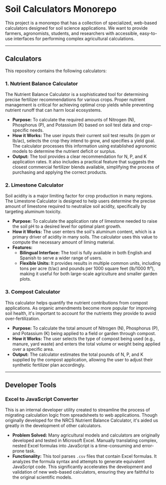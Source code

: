 # Soil Calculators Monorepo

This project is a monorepo that has a collection of specialized, web-based calculators designed for soil science applications. We want to provide farmers, agronomists, students, and researchers with accessible, easy-to-use interfaces for performing complex agricultural calculations.

---

## Calculators

This repository contains the following calculators:

### 1. Nutrient Balance Calculator

The Nutrient Balance Calculator is a sophisticated tool for determining precise fertilizer recommendations for various crops. Proper nutrient management is critical for achieving optimal crop yields while preventing nutrient runoff that can harm local ecosystems.

* **Purpose:** To calculate the required amounts of Nitrogen (N), Phosphorus (P), and Potassium (K) based on soil test data and crop-specific needs.
* **How it Works:** The user inputs their current soil test results (in ppm or lb/ac), selects the crop they intend to grow, and specifies a yield goal. The calculator processes this information using established agronomic models to determine the nutrient deficit or surplus.
* **Output:** The tool provides a clear recommendation for N, P, and K application rates. It also includes a practical feature that suggests the closest commercial fertilizer blends available, simplifying the process of purchasing and applying the correct products.

### 2. Limestone Calculator

Soil acidity is a major limiting factor for crop production in many regions. The Limestone Calculator is designed to help users determine the precise amount of limestone required to neutralize soil acidity, specifically by targeting aluminum toxicity.

* **Purpose:** To calculate the application rate of limestone needed to raise the soil pH to a desired level for optimal plant growth.
* **How it Works:** The user enters the soil's aluminum content, which is a primary driver of acidity in many soils. The calculator uses this value to compute the necessary amount of liming material.
* **Features:**
  * **Bilingual Interface:** The tool is fully available in both English and Spanish to serve a wider range of users.
  * **Flexible Units:** It provides results in multiple common units, including tons per acre (t/ac) and pounds per 1000 square feet (lb/1000 ft²), making it useful for both large-scale agriculture and smaller garden plots.

### 3. Compost Calculator

This calculator helps quantify the nutrient contributions from compost applications. As organic amendments become more popular for improving soil health, it's important to account for the nutrients they provide to avoid over-fertilization.

* **Purpose:** To calculate the total amount of Nitrogen (N), Phosphorus (P), and Potassium (K) being applied to a field or garden through compost.
* **How it Works:** The user selects the type of compost being used (e.g., manure, yard waste) and enters the total volume or weight being applied over a specific area.
* **Output:** The calculator estimates the total pounds of N, P, and K supplied by the compost application, allowing the user to adjust their synthetic fertilizer plan accordingly.

---

## Developer Tools

### Excel to JavaScript Converter

This is an internal developer utility created to streamline the process of migrating calculation logic from spreadsheets to web applications. Though originally developed for the NRCS Nutrient Balance Calculator, it's aided us greatly in the development of other calculators.

* **Problem Solved:** Many agricultural models and calculators are originally developed and tested in Microsoft Excel. Manually translating complex, nested Excel formulas into JavaScript is a time-consuming and error-prone task.
* **Functionality:** This tool parses `.csv` files that contain Excel formulas. It analyzes the formula syntax and attempts to generate equivalent JavaScript code. This significantly accelerates the development and validation of new web-based calculators, ensuring they are faithful to the original scientific models.
